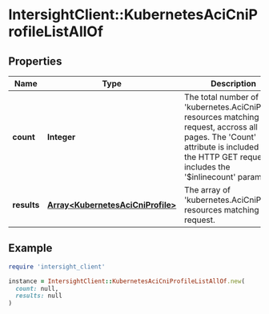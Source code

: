# IntersightClient::KubernetesAciCniProfileListAllOf

## Properties

| Name | Type | Description | Notes |
| ---- | ---- | ----------- | ----- |
| **count** | **Integer** | The total number of &#39;kubernetes.AciCniProfile&#39; resources matching the request, accross all pages. The &#39;Count&#39; attribute is included when the HTTP GET request includes the &#39;$inlinecount&#39; parameter. | [optional] |
| **results** | [**Array&lt;KubernetesAciCniProfile&gt;**](KubernetesAciCniProfile.md) | The array of &#39;kubernetes.AciCniProfile&#39; resources matching the request. | [optional] |

## Example

```ruby
require 'intersight_client'

instance = IntersightClient::KubernetesAciCniProfileListAllOf.new(
  count: null,
  results: null
)
```

